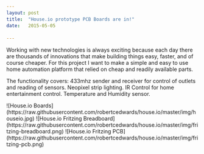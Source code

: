 ```yaml
---
layout: post
title:  "House.io prototype PCB Boards are in!"
date:   2015-05-05

---
```

<p class="intro">Working with new technologies is always exciting because each day there are thousands of innovations that make building things easy, faster, and of course cheaper.
For this project I want to make a simple and easy to use home automation platform that relied on cheap and readily available parts.

The functionality covers:
433mhz sender and receiver for control of outlets and reading of sensors.
Neopixel strip lighting.
IR Control for home entertainment control.
Temperature and Humidity sensor.

</p>
![House.io Boards](https://raw.githubusercontent.com/robertcedwards/house.io/master/img/houseio.jpg)
![House.io Fritzing Breadboard](https://raw.githubusercontent.com/robertcedwards/house.io/master/img/fritzing-breadboard.png)
![House.io Fritzing PCB](https://raw.githubusercontent.com/robertcedwards/house.io/master/img/fritzing-pcb.png)
